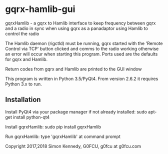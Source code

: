 # gqrx-hamlib-gui

gqrxHamlib - a gqrx to Hamlib interface to keep frequency
between gqrx and a radio in sync when using gqrx as a panadaptor
using Hamlib to control the radio

The Hamlib daemon (rigctld) must be running, gqrx started with
the 'Remote Control via TCP' button clicked and
comms to the radio working otherwise an error will occur when
starting this program. Ports used are the defaults for gqrx and Hamlib.

Return codes from gqrx and Hamlib are printed to the GUI window

This program is written in Python 3.5/PyQt4. From version 2.6.2 it requires Python 3.x to run.

Installation
------------
Install PyQt4 via your package manager if not already installed: sudo apt-get install python-qt4

Install gqrxHamlib: sudo pip install gqrxHamlib

Run gqrxHamlib: type 'gqrxHamlib' at command prompt

Copyright 2017,2018 Simon Kennedy, G0FCU, g0fcu at g0fcu.com
